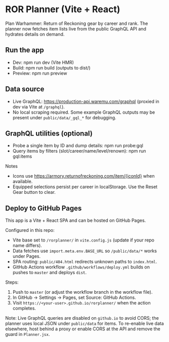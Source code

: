 # ROR Planner (Vite + React)

Plan Warhammer: Return of Reckoning gear by career and rank. The planner now fetches item lists live from the public GraphQL API and hydrates details on demand.

## Run the app

- Dev: npm run dev (Vite HMR)
- Build: npm run build (outputs to dist/)
- Preview: npm run preview

## Data source

- Live GraphQL: https://production-api.waremu.com/graphql (proxied in dev via Vite at `/graphql`).
- No local scraping required. Some example GraphQL outputs may be present under `public/data/_gql_*` for debugging.

## GraphQL utilities (optional)

- Probe a single item by ID and dump details: npm run probe:gql
- Query items by filters (slot/career/name/level/renown): npm run gql:items

Notes

- Icons use https://armory.returnofreckoning.com/item/{iconId} when available.
- Equipped selections persist per career in localStorage. Use the Reset Gear button to clear.

## Deploy to GitHub Pages

This app is a Vite + React SPA and can be hosted on GitHub Pages.

Configured in this repo:
- Vite base set to `/rorplanner/` in `vite.config.js` (update if your repo name differs).
- Data fetches use `import.meta.env.BASE_URL` so `/public/data/*` works under Pages.
- SPA routing: `public/404.html` redirects unknown paths to `index.html`.
- GitHub Actions workflow `.github/workflows/deploy.yml` builds on pushes to `master` and deploys `dist`.

Steps:
1) Push to `master` (or adjust the workflow branch in the workflow file).
2) In GitHub → Settings → Pages, set Source: GitHub Actions.
3) Visit `https://<your-user>.github.io/rorplanner/` when the action completes.

Note: Live GraphQL queries are disabled on `github.io` to avoid CORS; the planner uses local JSON under `public/data` for items. To re-enable live data elsewhere, host behind a proxy or enable CORS at the API and remove the guard in `Planner.jsx`.
